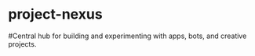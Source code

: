 # project-nexus
#Central hub for building and experimenting with apps, bots, and creative projects.
